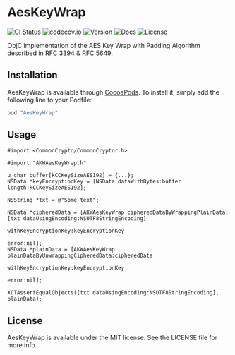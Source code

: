 # AesKeyWrap

[![CI Status](http://img.shields.io/travis/indisoluble/AesKeyWrap.svg?style=flat)](https://travis-ci.org/indisoluble/AesKeyWrap)
[![codecov.io](https://codecov.io/github/indisoluble/AesKeyWrap/coverage.svg?branch=master)](https://codecov.io/github/indisoluble/AesKeyWrap?branch=master)
[![Version](https://img.shields.io/cocoapods/v/AesKeyWrap.svg?style=flat)](http://cocoapods.org/pods/AesKeyWrap)
[![Docs](https://img.shields.io/cocoapods/metrics/doc-percent/AesKeyWrap.svg)](http://cocoadocs.org/docsets/AesKeyWrap)
[![License](https://img.shields.io/cocoapods/l/AesKeyWrap.svg?style=flat)](http://cocoapods.org/pods/AesKeyWrap)

ObjC implementation of the AES Key Wrap with Padding Algorithm described in
[RFC 3394](https://tools.ietf.org/html/rfc3394) &
[RFC 5649](https://tools.ietf.org/html/rfc5649).

## Installation

AesKeyWrap is available through [CocoaPods](http://cocoapods.org). To install
it, simply add the following line to your Podfile:

```ruby
pod "AesKeyWrap"
```

## Usage

```objc
#import <CommonCrypto/CommonCryptor.h>

#import "AKWAesKeyWrap.h"

u_char buffer[kCCKeySizeAES192] = {...};
NSData *keyEncryptionKey = [NSData dataWithBytes:buffer length:kCCKeySizeAES192];

NSString *txt = @"Some text";

NSData *cipheredData = [AKWAesKeyWrap cipheredDataByWrappingPlainData:[txt dataUsingEncoding:NSUTF8StringEncoding]
                                                 withKeyEncryptionKey:keyEncryptionKey
                                                                error:nil];
NSData *plainData = [AKWAesKeyWrap plainDataByUnwrappingCipheredData:cipheredData
                                                withKeyEncryptionKey:keyEncryptionKey
                                                               error:nil];

XCTAssertEqualObjects([txt dataUsingEncoding:NSUTF8StringEncoding], plainData);
```

## License

AesKeyWrap is available under the MIT license. See the LICENSE file for more info.
